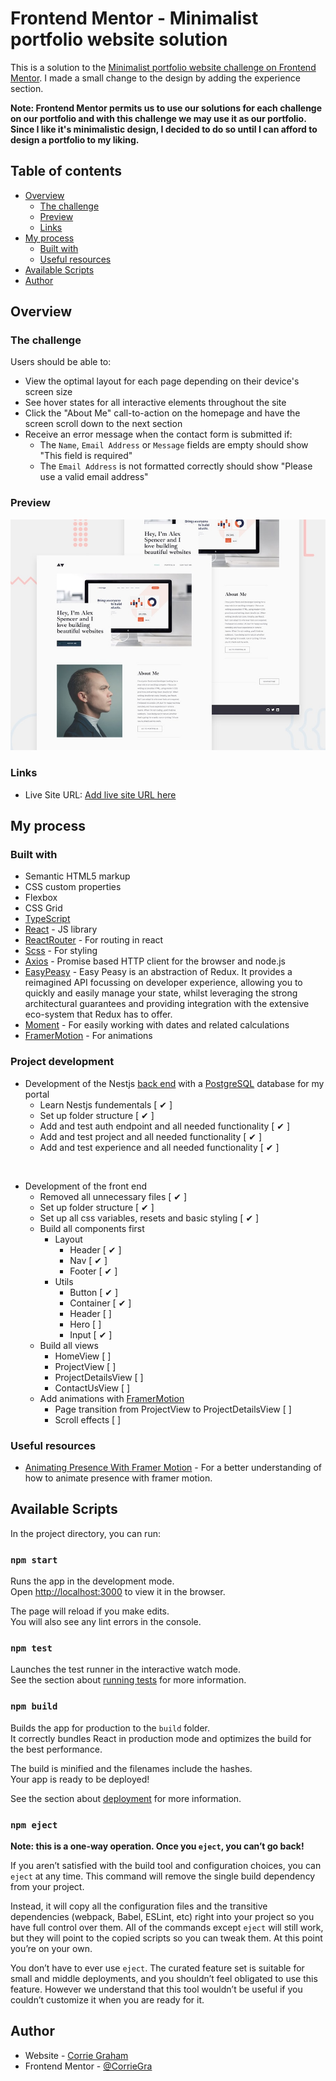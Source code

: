 # Frontend Mentor - Minimalist portfolio website solution

This is a solution to the [Minimalist portfolio website challenge on Frontend Mentor](https://www.frontendmentor.io/challenges/minimalist-portfolio-website-LMy-ZRyiE). I made a small change to the design by adding the experience section. 

**Note: Frontend Mentor permits us to use our solutions for each challenge on our portfolio and with this challenge we may use it as our portfolio. Since I like it's minimalistic design, I decided to do so until I can afford to design a portfolio to my liking.**


## Table of contents

- [Overview](#overview)
  - [The challenge](#the-challenge)
  - [Preview](#preview)
  - [Links](#links)
- [My process](#my-process)
  - [Built with](#built-with)
  - [Useful resources](#useful-resources)
- [Available Scripts](#available-scripts)
- [Author](#author)

## Overview

### The challenge

Users should be able to:

- View the optimal layout for each page depending on their device's screen size
- See hover states for all interactive elements throughout the site
- Click the "About Me" call-to-action on the homepage and have the screen scroll down to the next section
- Receive an error message when the contact form is submitted if:
  - The `Name`, `Email Address` or `Message` fields are empty should show "This field is required"
  - The `Email Address` is not formatted correctly should show "Please use a valid email address"

### Preview

![Preview](./preview.jpg)

### Links

- Live Site URL: [Add live site URL here](https://your-live-site-url.com)

## My process

### Built with

- Semantic HTML5 markup
- CSS custom properties
- Flexbox
- CSS Grid
- [TypeScript](https://www.typescriptlang.org/)
- [React](https://reactjs.org/) - JS library
- [ReactRouter](https://reactrouter.com/) - For routing in react
- [Scss](https://sass-lang.com/) - For styling
- [Axios](https://github.com/axios/axios) - Promise based HTTP client for the browser and node.js
- [EasyPeasy](https://easy-peasy.vercel.app/docs/introduction/) - Easy Peasy is an abstraction of Redux. It provides a reimagined API focussing on developer experience, allowing you to quickly and easily manage your state, whilst leveraging the strong architectural guarantees and providing integration with the extensive eco-system that Redux has to offer.
- [Moment](https://momentjs.com/) - For easily working with dates and related calculations
- [FramerMotion](https://www.framer.com/motion/) - For animations

### Project development

- Development of the Nestjs [back end]() with a [PostgreSQL](https://www.postgresql.org/) database for my portal 
  - Learn Nestjs fundementals [ ✔ ]
  - Set up folder structure [ ✔ ]
  - Add and test auth endpoint and all needed functionality [ ✔ ]
  - Add and test project and all needed functionality [ ✔ ]
  - Add and test experience and all needed functionality [ ✔ ]

<br/>

- Development of the front end 
  - Removed all unnecessary files [ ✔ ]
  - Set up folder structure [ ✔ ]
  - Set up all css variables, resets and basic styling [ ✔ ]
  - Build all components first 
    - Layout
      - Header [ ✔ ]
      - Nav [ ✔ ]
      - Footer [ ✔ ]
    - Utils
      - Button [ ✔ ]
      - Container [ ✔ ]
      - Header [  ]
      - Hero [  ]
      - Input [ ✔ ]
  - Build all views
    - HomeView [  ]
    - ProjectView [  ]
    - ProjectDetailsView [  ]
    - ContactUsView [  ]
  - Add animations with [FramerMotion](https://www.framer.com/motion/)
    - Page transition from ProjectView to ProjectDetailsView [  ]
    - Scroll effects [  ]


### Useful resources

- [Animating Presence With Framer Motion](https://www.youtube.com/watch?v=gRFOstDXl1s) - For a better understanding of how to animate presence with framer motion.

## Available Scripts
In the project directory, you can run:

### `npm start`

Runs the app in the development mode.\
Open [http://localhost:3000](http://localhost:3000) to view it in the browser.

The page will reload if you make edits.\
You will also see any lint errors in the console.

### `npm test`

Launches the test runner in the interactive watch mode.\
See the section about [running tests](https://facebook.github.io/create-react-app/docs/running-tests) for more information.

### `npm build`

Builds the app for production to the `build` folder.\
It correctly bundles React in production mode and optimizes the build for the best performance.

The build is minified and the filenames include the hashes.\
Your app is ready to be deployed!

See the section about [deployment](https://facebook.github.io/create-react-app/docs/deployment) for more information.

### `npm eject`

**Note: this is a one-way operation. Once you `eject`, you can’t go back!**

If you aren’t satisfied with the build tool and configuration choices, you can `eject` at any time. This command will remove the single build dependency from your project.

Instead, it will copy all the configuration files and the transitive dependencies (webpack, Babel, ESLint, etc) right into your project so you have full control over them. All of the commands except `eject` will still work, but they will point to the copied scripts so you can tweak them. At this point you’re on your own.

You don’t have to ever use `eject`. The curated feature set is suitable for small and middle deployments, and you shouldn’t feel obligated to use this feature. However we understand that this tool wouldn’t be useful if you couldn’t customize it when you are ready for it.

## Author

- Website - [Corrie Graham](https://www.your-site.com)
- Frontend Mentor - [@CorrieGra](https://www.frontendmentor.io/profile/CorrieGra)
